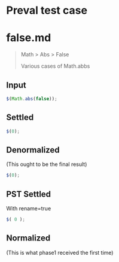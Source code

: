 # Preval test case

# false.md

> Math > Abs > False
>
> Various cases of Math.abbs

## Input

`````js filename=intro
$(Math.abs(false));
`````


## Settled


`````js filename=intro
$(0);
`````


## Denormalized
(This ought to be the final result)

`````js filename=intro
$(0);
`````


## PST Settled
With rename=true

`````js filename=intro
$( 0 );
`````


## Normalized
(This is what phase1 received the first time)

`````js filename=intro
const tmpMCF = $Math_abs;
let tmpCalleeParam = 0;
$(tmpCalleeParam);
`````


## Todos triggered


None


## Globals


None


## Runtime Outcome


Should call `$` with:
 - 1: 0
 - eval returned: undefined

Pre normalization calls: Same

Normalized calls: Same

Post settled calls: Same

Denormalized calls: Same
